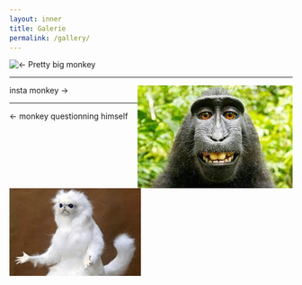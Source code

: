 ```yaml
---
layout: inner
title: Galerie
permalink: /gallery/
---
```


<img align="left" src="https://www.instagram.com/p/COSkCAnlP05/">

<- Pretty big monkey

---

<img align="right" src="img/gallery/selfie_monkey.png">

insta monkey ->

---

<img align="left" src="img/gallery/why_monkey.png">

<- monkey questionning himself

